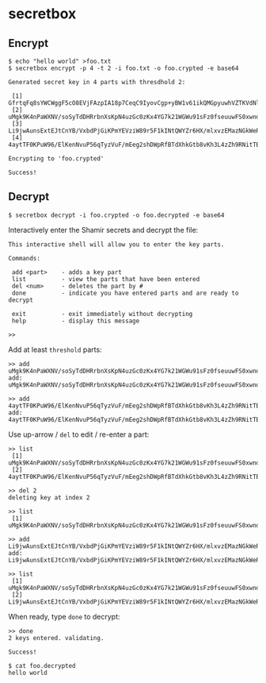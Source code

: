
# secretbox


## Encrypt

    $ echo "hello world" >foo.txt
    $ secretbox encrypt -p 4 -t 2 -i foo.txt -o foo.crypted -e base64

	Generated secret key in 4 parts with thresdhold 2:

	 [1] GfrtqFq8sYWCWggF5cO8EVjFAzpIA18p7CeqC9IyovCgp+yBW1v61ikQMGpyuwhVZTKVdNlEgsAB
	 [2] uMgk9K4nPaWXNV/soSyTdDHRrbnXsKpN4uzGc0zKx4YG7k21WGWu91sFz0fseuuwFS0xwndIq6YC
	 [3] Li9jwAunsExtEJtCnYB/VxbdPjGiKPmYEVziW89r5F1kINtQWYZr6HX/mlxvzEMazNGkWeRMRYQD
	 [4] 4aytTF0KPuW96/ElKenNvuP56qTyzVuF/mEeg2shDWpRfBTdXhkGtb8vKh3L4zZh9RNitTBQ+WoE

	Encrypting to 'foo.crypted'

	Success!


## Decrypt

	$ secretbox decrypt -i foo.crypted -o foo.decrypted -e base64

Interactively enter the Shamir secrets and decrypt the file:

	This interactive shell will allow you to enter the key parts.

	Commands:

	 add <part>    - adds a key part
	 list          - view the parts that have been entered
	 del <num>     - deletes the part by #
	 done          - indicate you have entered parts and are ready to decrypt

	 exit          - exit immediately without decrypting
	 help          - display this message

	>>

Add at least `threshold` parts:

	>> add uMgk9K4nPaWXNV/soSyTdDHRrbnXsKpN4uzGc0zKx4YG7k21WGWu91sFz0fseuuwFS0xwndIq6YC
	add: uMgk9K4nPaWXNV/soSyTdDHRrbnXsKpN4uzGc0zKx4YG7k21WGWu91sFz0fseuuwFS0xwndIq6YC

	>> add 4aytTF0KPuW96/ElKenNvuP56qTyzVuF/mEeg2shDWpRfBTdXhkGtb8vKh3L4zZh9RNitTBQ+WoE
	add: 4aytTF0KPuW96/ElKenNvuP56qTyzVuF/mEeg2shDWpRfBTdXhkGtb8vKh3L4zZh9RNitTBQ+WoE

Use up-arrow / `del` to edit / re-enter a part:

	>> list
	 [1] uMgk9K4nPaWXNV/soSyTdDHRrbnXsKpN4uzGc0zKx4YG7k21WGWu91sFz0fseuuwFS0xwndIq6YC
	 [2] 4aytTF0KPuW96/ElKenNvuP56qTyzVuF/mEeg2shDWpRfBTdXhkGtb8vKh3L4zZh9RNitTBQ+WoE

	>> del 2
	deleting key at index 2

	>> list
	 [1] uMgk9K4nPaWXNV/soSyTdDHRrbnXsKpN4uzGc0zKx4YG7k21WGWu91sFz0fseuuwFS0xwndIq6YC

	>> add Li9jwAunsExtEJtCnYB/VxbdPjGiKPmYEVziW89r5F1kINtQWYZr6HX/mlxvzEMazNGkWeRMRYQD
	add: Li9jwAunsExtEJtCnYB/VxbdPjGiKPmYEVziW89r5F1kINtQWYZr6HX/mlxvzEMazNGkWeRMRYQD

	>> list
	 [1] uMgk9K4nPaWXNV/soSyTdDHRrbnXsKpN4uzGc0zKx4YG7k21WGWu91sFz0fseuuwFS0xwndIq6YC
	 [2] Li9jwAunsExtEJtCnYB/VxbdPjGiKPmYEVziW89r5F1kINtQWYZr6HX/mlxvzEMazNGkWeRMRYQD

When ready, type `done` to decrypt:

	>> done
	2 keys entered. validating.

	Success!

	$ cat foo.decrypted
	hello world

